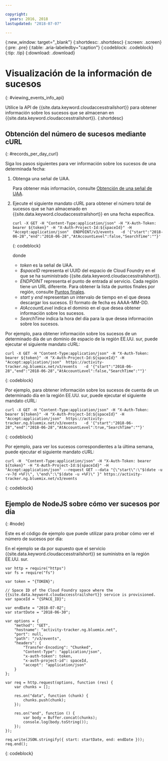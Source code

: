 ```yaml
---

copyright:
  years: 2016, 2018
lastupdated: "2018-07-07"

---
```


{:new_window: target="_blank"}
{:shortdesc: .shortdesc}
{:screen: .screen}
{:pre: .pre}
{:table: .aria-labeledby="caption"}
{:codeblock: .codeblock}
{:tip: .tip}
{:download: .download}



# Visualización de la información de sucesos
{: #viewing_events_info_api}

Utilice la API de {{site.data.keyword.cloudaccesstrailshort}} para obtener información sobre los sucesos que se almacenan en {{site.data.keyword.cloudaccesstrailshort}}.
{:shortdesc}


## Obtención del número de sucesos mediante cURL
{: #records_per_day_curl}

Siga los pasos siguientes para ver información sobre los sucesos de una determinada fecha:

1. Obtenga una señal de UAA.

    Para obtener más información, consulte [Obtención de una señal de UAA](/docs/services/cloud-activity-tracker/reference/auth_uaa.html#auth_uaa).

2. Ejecute el siguiente mandato cURL para obtener el número total de sucesos que se han almacenado en {{site.data.keyword.cloudaccesstrailshort}} en una fecha específica.

    ```
    curl -X GET -H "Content-Type:application/json" -H "X-Auth-Token: bearer ${token}" -H "X-Auth-Project-Id:${spaceId}" -H "Accept:application/json"  ENDPOINT/v3/events   -d '{"start":"2018-06-28","end":"2018-06-28","AtAccountLevel":false,"SearchTime":""}'
    ```
    {: codeblock}

    donde

    * *token* es la señal de UAA.
    * *$spaceID* representa el UUID del espacio de Cloud Foundry en el que se ha suministrado {{site.data.keyword.cloudaccesstrailshort}}.
    * *ENDPOINT* representa el punto de entrada al servicio. Cada región tiene un URL diferente. Para obtener la lista de puntos finales por región, consulte [Puntos finales](/docs/services/cloud-activity-tracker/reference/ref_endpoints.html#api_endpoints).
    * *start* y *end* representan un intervalo de tiempo en el que desea descargar los sucesos. El formato de fecha es AAAA-MM-DD. 
    * *AtAccountLevel* indica el dominio en el que desea obtener información sobre los sucesos.
    * *SearchTime* indica la hora del día para la que desea información sobre los sucesos.


Por ejemplo, para obtener información sobre los sucesos de un determinado día de un dominio de espacio de la región EE.UU. sur, puede ejecutar el siguiente mandato cURL:

```
curl -X GET -H "Content-Type:application/json" -H "X-Auth-Token: bearer ${token}" -H "X-Auth-Project-Id:${spaceId}" -H "Accept:application/json"  https://activity-tracker.ng.bluemix.net/v3/events   -d '{"start":"2018-06-28","end":"2018-06-28","AtAccountLevel":false,"SearchTime":""}'
```
{: codeblock}

Por ejemplo, para obtener información sobre los sucesos de cuenta de un determinado día en la región EE.UU. sur, puede ejecutar el siguiente mandato cURL:

```
curl -X GET -H "Content-Type:application/json" -H "X-Auth-Token: bearer ${token}" -H "X-Auth-Project-Id:${spaceId}" -H "Accept:application/json"  https://activity-tracker.ng.bluemix.net/v3/events   -d '{"start":"2018-06-28","end":"2018-06-28","AtAccountLevel":true,"SearchTime":""}'
```
{: codeblock}

Por ejemplo, para ver los sucesos correspondientes a la última semana, puede ejecutar el siguiente mandato cURL:

```
curl -H  "Content-Type:application/json" -H "X-Auth-Token: bearer ${token}" -H "X-Auth-Project-Id:${spaceId}" -H "Accept:application/json" --request GET --data "{\"start\":\"$(date -u -v-7d +%F)\", \"end\":\"$(date -u +%F)\" }" https://activity-tracker.ng.bluemix.net/v3/events
```
{: codeblock}


## Ejemplo de NodeJS sobre cómo ver sucesos por día
{: #node}

Este es el código de ejemplo que puede utilizar para probar cómo ver el número de sucesos por día:

En el ejemplo se da por supuesto que el servicio {{site.data.keyword.cloudaccesstrailshort}} se suministra en la región EE.UU. sur. 

```
var http = require("https")
var fs = require("fs")

var token = "{TOKEN}";

// Space ID of the Cloud Foundry space where the {{site.data.keyword.cloudaccesstrailshort}} service is provisioned.
var spaceId = "{SPACE_ID}";

var endDate = "2018-07-02";
var startDate = "2018-06-30";

var options = {
    "method": "GET",
    "hostname": "activity-tracker.ng.bluemix.net",
    "port": null,
    "path": "/v3/events",
    "headers": {
        "Transfer-Encoding": "Chunked",
        "Content-Type": "application/json",
        "x-auth-token": token,
        "x-auth-project-id": spaceId,
        "accept": "application/json"
    }
};

var req = http.request(options, function (res) {
    var chunks = [];

    res.on("data", function (chunk) {
        chunks.push(chunk);
    });

    res.on("end", function () {
        var body = Buffer.concat(chunks);
        console.log(body.toString());
    });
});

req.write(JSON.stringify({ start: startDate, end: endDate }));
req.end();
```
{: codeblock}



